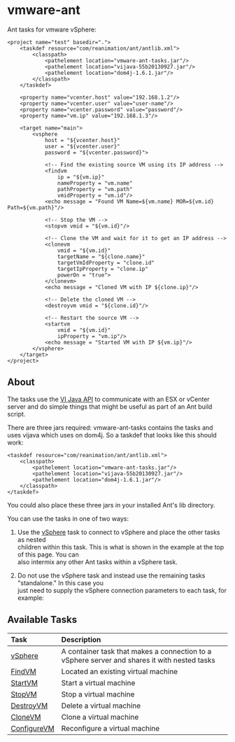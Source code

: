 vmware-ant
==========

Ant tasks for vmware vSphere:

    <project name="test" basedir=".">
        <taskdef resource="com/reanimation/ant/antlib.xml">
            <classpath>
                <pathelement location="vmware-ant-tasks.jar"/>
                <pathelement location="vijava-55b20130927.jar"/>
                <pathelement location="dom4j-1.6.1.jar"/>
            </classpath>
        </taskdef>  
    
        <property name="vcenter.host" value="192.168.1.2"/>
        <property name="vcenter.user" value="user-name"/>
        <property name="vcenter.password" value="password"/>
        <property name="vm.ip" value="192.168.1.3"/>
    
        <target name="main">
            <vsphere 
                host = "${vcenter.host}"
                user = "${vcenter.user}"
                password = "${vcenter.password}">
            
                <!-- Find the existing source VM using its IP address -->
                <findvm 
                    ip = "${vm.ip}"
                    nameProperty = "vm.name"
                    pathProperty = "vm.path"
                    vmidProperty = "vm.id"/>
                <echo message = "Found VM Name=${vm.name} MOR=${vm.id} Path=${vm.path}"/>
    
                <!-- Stop the VM -->
                <stopvm vmid = "${vm.id}"/>
                
                <!-- Clone the VM and wait for it to get an IP address -->
                <clonevm
                    vmid = "${vm.id}"
                    targetName = "${clone.name}"
                    targetVmIdProperty = "clone.id"
                    targetIpProperty = "clone.ip"
                    powerOn = "true">
                </clonevm>
                <echo message = "Cloned VM with IP ${clone.ip}"/>
    
                <!-- Delete the cloned VM -->
                <destroyvm vmid = "${clone.id}"/>
                
                <!-- Restart the source VM -->
                <startvm
                    vmid = "${vm.id}"
                    ipProperty = "vm.ip"/>
                <echo message = "Started VM with IP ${vm.ip}"/>
            </vsphere>
        </target>
    </project>      
    
    
## About

The tasks use the [VI Java API](http://vijava.sourceforge.net/) to communicate with an ESX or vCenter server and
do simple things that might be useful as part of an Ant build script.
  
There are three jars required: vmware-ant-tasks contains the tasks and uses vijava which uses on dom4j. So a taskdef
that looks like this should work:
  
    <taskdef resource="com/reanimation/ant/antlib.xml">
        <classpath>
            <pathelement location="vmware-ant-tasks.jar"/>
            <pathelement location="vijava-55b20130927.jar"/>
            <pathelement location="dom4j-1.6.1.jar"/>
        </classpath>
    </taskdef>
        
You could also place these three jars in your installed Ant's lib directory.
  
You can use the tasks in one of two ways:
  
  1. Use the [vSphere](../wiki/vSphere) task to connect to vSphere and place the other tasks as nested  
     children within this task. This is what is shown in the example at the top of this page. You can  
     also intermix any other Ant tasks within a vSphere task. 
  2. Do not use the vSphere task and instead use the remaining tasks "standalone." In this case you  
     just need to supply the vSphere connection parameters to each task, for example:

        <findvm 
            host = "${vcenter.host}"
            user = "${vcenter.user}"
            password = "${vcenter.password}"
            ip = "${vm.ip}"
            nameProperty = "vm.name"
            pathProperty = "vm.path"
            vmidProperty = "vm.id"/>
  
  

## Available Tasks

| Task       | Description
|:-----------|:-----------                                   
|[vSphere](../wiki/vSphere)     | A container task that makes a connection to a vSphere server and shares it with nested tasks
|[FindVM](../wiki/FindVM)      | Located an existing virtual machine
|[StartVM](../wiki/StartVM)     | Start a virtual machine
|[StopVM](../wiki/StopVM)      | Stop a virtual machine
|[DestroyVM](../wiki/DestroyVM)   | Delete a virtual machine
|[CloneVM](../wiki/CloneVM)     | Clone a virtual machine
|[ConfigureVM](../wiki/ConfigureVM) |  Reconfigure a virtual machine
